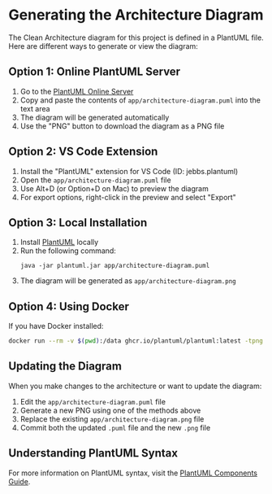 # Generating the Architecture Diagram

The Clean Architecture diagram for this project is defined in a PlantUML file. Here are different ways to generate or view the diagram:

## Option 1: Online PlantUML Server

1. Go to the [PlantUML Online Server](https://www.plantuml.com/plantuml/uml/SyfFKj2rKt3CoKnELR1Io4ZDoSa70000)
2. Copy and paste the contents of `app/architecture-diagram.puml` into the text area
3. The diagram will be generated automatically
4. Use the "PNG" button to download the diagram as a PNG file

## Option 2: VS Code Extension

1. Install the "PlantUML" extension for VS Code (ID: jebbs.plantuml)
2. Open the `app/architecture-diagram.puml` file
3. Use Alt+D (or Option+D on Mac) to preview the diagram
4. For export options, right-click in the preview and select "Export"

## Option 3: Local Installation

1. Install [PlantUML](https://plantuml.com/starting) locally
2. Run the following command:
   ```
   java -jar plantuml.jar app/architecture-diagram.puml
   ```
3. The diagram will be generated as `app/architecture-diagram.png`

## Option 4: Using Docker

If you have Docker installed:

```bash
docker run --rm -v $(pwd):/data ghcr.io/plantuml/plantuml:latest -tpng /data/app/architecture-diagram.puml
```

## Updating the Diagram

When you make changes to the architecture or want to update the diagram:

1. Edit the `app/architecture-diagram.puml` file
2. Generate a new PNG using one of the methods above
3. Replace the existing `app/architecture-diagram.png` file
4. Commit both the updated `.puml` file and the new `.png` file

## Understanding PlantUML Syntax

For more information on PlantUML syntax, visit the [PlantUML Components Guide](https://plantuml.com/component-diagram). 